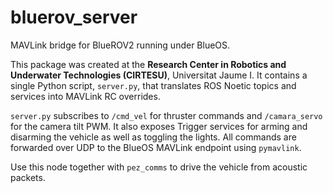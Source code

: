 # bluerov_server

MAVLink bridge for BlueROV2 running under BlueOS.

This package was created at the **Research Center in Robotics and Underwater Technologies (CIRTESU)**, Universitat Jaume I. It contains a single Python script, `server.py`, that translates ROS Noetic topics and services into MAVLink RC overrides.

`server.py` subscribes to `/cmd_vel` for thruster commands and `/camara_servo` for the camera tilt PWM. It also exposes Trigger services for arming and disarming the vehicle as well as toggling the lights. All commands are forwarded over UDP to the BlueOS MAVLink endpoint using `pymavlink`.

Use this node together with `pez_comms` to drive the vehicle from acoustic packets.
